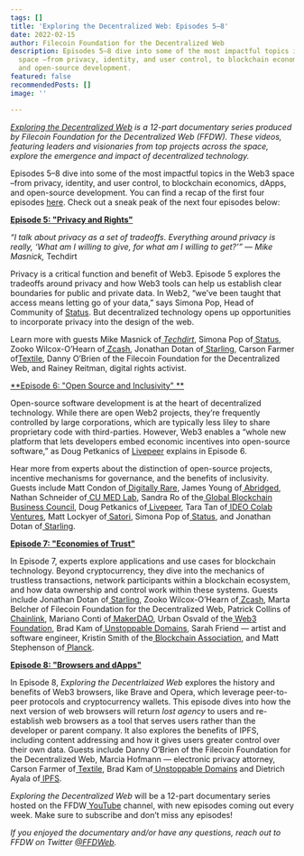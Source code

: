```yaml
---
tags: []
title: 'Exploring the Decentralized Web: Episodes 5–8'
date: 2022-02-15
author: Filecoin Foundation for the Decentralized Web
description: Episodes 5–8 dive into some of the most impactful topics in the Web3
  space –from privacy, identity, and user control, to blockchain economics, dApps,
  and open-source development.
featured: false
recommendedPosts: []
image: ''

---
```

[_Exploring the Decentralized Web_](https://www.youtube.com/watch?v=P0yfvedPY94&list=PL37YlBYJT0nmfqDnbov6lKHUyZvRfQjap&index=1) _is a 12-part documentary series produced by Filecoin Foundation for the Decentralized Web (FFDW). These videos, featuring leaders and visionaries from top projects across the space, explore the emergence and impact of decentralized technology._

Episodes 5–8 dive into some of the most impactful topics in the Web3 space –from privacy, identity, and user control, to blockchain economics, dApps, and open-source development. You can find a recap of the first four episodes [here](https://medium.com/@FFDWeb/check-out-our-docuseries-exploring-the-decentralized-web-b7d13e2415d). Check out a sneak peak of the next four episodes below:

[**Episode 5: "Privacy and Rights"**](https://www.youtube.com/watch?v=paeI3LiHIuI&t=1s)

_“I talk about privacy as a set of tradeoffs. Everything around privacy is really, ‘What am I willing to give, for what am I willing to get?’” — Mike Masnick,_ Techdirt

Privacy is a critical function and benefit of Web3. Episode 5 explores the tradeoffs around privacy and how Web3 tools can help us establish clear boundaries for public and private data. In Web2, “we’ve been taught that access means letting go of your data,” says Simona Pop, Head of Community of [Status](https://status.im/get/). But decentralized technology opens up opportunities to incorporate privacy into the design of the web.

Learn more with guests Mike Masnick of[ _Techdirt_](https://www.techdirt.com/), Simona Pop of[ Status](https://status.im/get/), Zooko Wilcox-O’Hearn of[ Zcash](https://z.cash/), Jonathan Dotan of[ Starling](https://www.starlinglab.org/), Carson Farmer of[Textile](https://www.textile.io/), Danny O’Brien of the Filecoin Foundation for the Decentralized Web, and Rainey Reitman, digital rights activist.

[**Episode 6: "Open Source and Inclusivity" **](https://www.youtube.com/watch?v=wjy4Dv1-pHU)

Open-source software development is at the heart of decentralized technology. While there are open Web2 projects, they’re frequently controlled by large corporations, which are typically less liley to share proprietary code with third-parties. However, Web3 enables a “whole new platform that lets developers embed economic incentives into open-source software,” as Doug Petkanics of [Livepeer](https://livepeer.org/) explains in Episode 6.

Hear more from experts about the distinction of open-source projects, incentive mechanisms for governance, and the benefits of inclusivity. Guests include Matt Condon of[ Digitally Rare](https://anchor.fm/digitallyrare), James Young of[ Abridged](https://abridged.io/), Nathan Schneider of[ CU MED Lab](https://www.colorado.edu/lab/medlab/about), Sandra Ro of the[ Global Blockchain Business Council](https://gbbcouncil.org/), Doug Petkanics of[ Livepeer](https://livepeer.org/), Tara Tan of[ IDEO Colab Ventures](https://www.ideocolab.com/ventures/), Matt Lockyer of[ Satori](https://www.satoriapp.xyz/), Simona Pop of[ Status](https://status.im/get/), and Jonathan Dotan of[ Starling](https://www.starlinglab.org/).

[**Episode 7: "Economies of Trust"**](https://www.youtube.com/watch?v=KBq0GsTj3ho)

In Episode 7, experts explore applications and use cases for blockchain technology. Beyond cryptocurrency, they dive into the mechanics of trustless transactions, network participants within a blockchain ecosystem, and how data ownership and control work within these systems. Guests include Jonathan Dotan of[ Starling](https://www.starlinglab.org/), Zooko Wilcox-O’Hearn of[ Zcash](https://z.cash/), Marta Belcher of Filecoin Foundation for the Decentralized Web, Patrick Collins of[ Chainlink](https://chain.link/), Mariano Conti of[ MakerDAO](https://makerdao.com/en/), Urban Osvald of the[ Web3 Foundation](https://web3.foundation/), Brad Kam of[ Unstoppable Domains](https://unstoppabledomains.com/), Sarah Friend — artist and software engineer, Kristin Smith of the[ Blockchain Association](https://theblockchainassociation.org/), and Matt Stephenson of[ Planck](https://planckdata.com/).

[**Episode 8: "Browsers and dApps"**](https://www.youtube.com/watch?v=wF_a2vR4zxQ) 

In Episode 8, _Exploring the Decentrlaized Web_ explores the history and benefits of Web3 browsers, like Brave and Opera, which leverage peer-to-peer protocols and cryptocurrency wallets. This episode dives into how the next version of web browsers will return _lost agency_ to users and re-establish web browsers as a tool that serves users rather than the developer or parent company. It also explores the benefits of IPFS, including content addressing and how it gives users greater control over their own data. Guests include Danny O’Brien of the Filecoin Foundation for the Decentralized Web, Marcia Hofmann — electronic privacy attorney, Carson Farmer of[ Textile](https://www.textile.io/), Brad Kam of[ Unstoppable Domains](https://unstoppabledomains.com/) and Dietrich Ayala of[ IPFS](https://ipfs.io/).

_Exploring the Decentralized Web_ will be a 12-part documentary series hosted on the FFDW[ YouTube](https://www.youtube.com/channel/UCbj3Hck5cwKURkZKHjg_MKQ) channel, with new episodes coming out every week. Make sure to subscribe and don’t miss any episodes!

_If you enjoyed the documentary and/or have any questions, reach out to FFDW on Twitter_ [_@FFDWeb_](https://twitter.com/ffdweb)_._